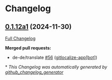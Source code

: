 # Changelog

## [0.1.12a1](https://github.com/OpenVoiceOS/ovos-skill-ddg/tree/0.1.12a1) (2024-11-30)

[Full Changelog](https://github.com/OpenVoiceOS/ovos-skill-ddg/compare/0.1.11...0.1.12a1)

**Merged pull requests:**

- de-de/translate [\#56](https://github.com/OpenVoiceOS/ovos-skill-ddg/pull/56) ([gitlocalize-app[bot]](https://github.com/apps/gitlocalize-app))



\* *This Changelog was automatically generated by [github_changelog_generator](https://github.com/github-changelog-generator/github-changelog-generator)*

